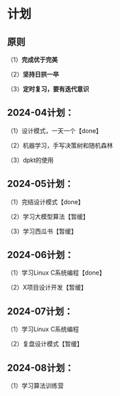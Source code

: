 # 计划

## 原则

（1）**完成优于完美**

（2）**坚持日拱一卒**

（3）**定时复习，要有迭代意识**

## 2024-04计划：

（1）设计模式，一天一个【done】

（2）机器学习，手写决策树和随机森林

（3）dpkt的使用


## 2024-05计划：

（1）完结设计模式【done】

（2）学习大模型算法【暂缓】

（3）学习西瓜书【暂缓】

## 2024-06计划：

（1）学习Linux C系统编程【done】

（2）X项目设计开发【暂缓】

## 2024-07计划：

（1）学习Linux C系统编程

（2）复盘设计模式【暂缓】

## 2024-08计划：

（1）学习算法训练营
